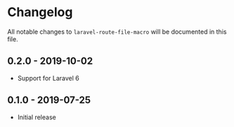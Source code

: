 # Changelog

All notable changes to `laravel-route-file-macro` will be documented in this file.

## 0.2.0 - 2019-10-02

- Support for Laravel 6

## 0.1.0 - 2019-07-25

- Initial release